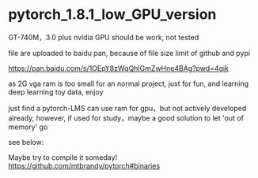 # pytorch_1.8.1_low_GPU_version
GT-740M，3.0 plus nvidia GPU should be work, not tested

file are uploaded to baidu pan, because of file size limit of github and pypi

https://pan.baidu.com/s/1OEpY8zWqQhIGmZwHne4BAg?pwd=4qik 

as 2G vga ram is too small for an normal project, just for fun, and learning deep learning toy data, enjoy

just find a pytorch-LMS can use ram for gpu，but not actively developed already, however, if used for study，maybe a good solution to let 'out of memory' go

see below:

Maybe try to compile it someday!
https://github.com/mtbrandy/pytorch#binaries

